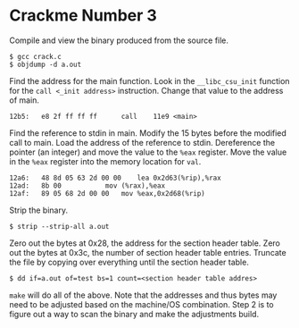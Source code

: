 # Crackme Number 3

Compile and view the binary produced from the source file.

```
$ gcc crack.c
$ objdump -d a.out
```

Find the address for the main function. Look in the `__libc_csu_init` function for the `call <_init address>` instruction. Change that value to the address of main.

```
12b5:	e8 2f ff ff ff		call	11e9 <main>
```

Find the reference to stdin in main. Modify the 15 bytes before the modified call to main. Load the address of the reference to stdin. Dereference the pointer (an integer) and move the value to the `%eax` register. Move the value in the `%eax` register into the memory location for `val`.

```
12a6:	48 8d 05 63 2d 00 00	lea	0x2d63(%rip),%rax
12ad:	8b 00			mov	(%rax),%eax
12af:	89 05 68 2d 00 00	mov	%eax,0x2d68(%rip)
```

Strip the binary.

```
$ strip --strip-all a.out
```

Zero out the bytes at 0x28, the address for the section header table. Zero out the bytes at 0x3c, the number of section header table entries. Truncate the file by copying over everything until the section header table.

```
$ dd if=a.out of=test bs=1 count=<section header table addres>
```

`make` will do all of the above. Note that the addresses and thus bytes may need to be adjusted based on the machine/OS combination. Step 2 is to figure out a way to scan the binary and make the adjustments build.

